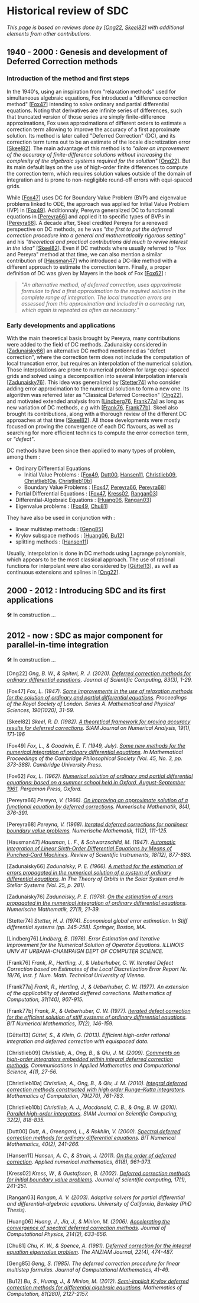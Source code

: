 # Historical review of SDC

_This page is based on reviews done by [[Ong22](#ong22), [Skeel82](#skeel82)] with additional elements from other contributions._

## 1940 - 2000 : Genesis and development of Deferred Correction methods

### Introduction of the method and first steps

In the 1940's, using an inspiration from "relaxation methods" used for simultaneous algebraic equations, Fox introduced a "difference correction method" [[Fox47](#fox47)] intending to solve ordinary and partial differential equations.
Noting that derivatives are infinite series of differences, such that truncated version of those series are simply finite-difference approximations, Fox uses approximations of different orders to estimate a correction term allowing to improve the accuracy of a first approximate solution.
Its method is later called "Deferred Correction" (DC), and its correction term turns out to be an estimate of the locale discretization error [[Skeel82](#skeel82)].
The main advantage of this method is to _"allow an improvement of the accuracy of finite-difference solutions without increasing the complexity of the algebraic systems required for the solution"_ [[Ong22](#ong22)].
But its main default lays on the use of high-order finite differences to compute the correction term,
which requires solution values outside of the domain of integration and is prone to non-negligible round-off errors with equi-spaced grids.

While [[Fox47](#fox47)] uses DC for Boundary Value Problem (BVP) and eigenvalue problems linked to ODE, the approach was applied for Initial Value Problem (IVP) in [[Fox49](#fox49)].
Additionnaly, Pereyra generalized DC to functionnal equations in [[Pereyra66](#pereyra66)] and applied it to specific types of BVPs in [[Pereyra68](#pereyra68)].
A decade after, Skeel credited Pereyra for a renewed perspective on DC methods, as he was _"the first to put the deferred correction procedure into a general and mathematically
rigorous setting"_ and his _"theoretical and practical contributions did much to revive interest in the idea"_ [[Skeel82](#skeel82)].
Even if DC methods where usually referred to "Fox and Pereyra" method at that time, we can also mention a similar contribution of [[Hausman47](#hausman47)] who introduced a DC-like method with a different approach to estimate the correction term.
Finally, a proper definition of DC was given by Mayers in the book of Fox [[Fox62](#fox62)] :

> "_An alternative method, of deferred correction, uses approximate formulae to find a first approximation to the required solution in the complete range of integration._
> _The local truncation errors are assessed from this approximation and included in a correcting run, which again is repeated as often as necessary._"

### Early developments and applications

With the main theoretical basis brought by Pereyra,
many contributions were added to the field of DC methods.
Zadunaisky considered in [[Zadunaisky66](#zadunaisky66)]
an alternative DC method mentionned as "defect correction", where the correction term does not include the computation of local truncation error, but requires an interpolation of the numerical solution. Those interpolations are prone to numerical problem for large equi-spaced grids and solved using a decomposition into several interpolation intervals [[Zadunaisky76](#zadunaisky76)].
This idea was generalized by [[Stetter74](#stetter74)] who consider adding error approximation
to the numerical solution to form a new one.
Its algorithm was referred later as "Classical Deferred Correction" [[Ong22](#ong22)],
and motivated extended analysis from [[Lindberg76](#lindberg76), [Frank77a](#frank77a)] as long as new variation of DC methods, _e.g_ with [[Frank76](#frank76), [Frank77b](#frank77b)].
Skeel also brought its contributions, along with a thorough review of the different DC approaches at that time [[Skeel82](#skeel82)].
All those developments were mostly focused on proving the convergence of each DC flavours, as well as searching for more efficient technics to compute the error correction term, or _"defect"_.


DC methods have been since then applied to many types of problem, among them :

- Ordinary Differential Equations
  - Initial Value Problems : [[Fox49](#fox49), [Dutt00](#dutt00), [Hansen11](#hansen11), [Christlieb09](#christlieb09), [Christlieb10a](#christlieb10a), [Christlieb10b](#christlieb10b)]
  - Boundary Value Problems : [[Fox47](#fox47), [Pereyra66](#pereyra66), [Pereyra68](#pereyra68)]
- Partial Differential Equations : [[Fox47](#fox47), [Kress02](#kress02), [Rangan03](#rangan03)]
- Differential-Algebraic Equations : [[Huang06](#huang06), [Rangan03](#rangan03)]
- Eigenvalue problems : [[Fox49](#fox49), [Chu81](#chu81)]

They have also be used in conjunction with :

- linear multistep methods : [[Geng85](#geng85)]
- Krylov subspace methods : [[Huang06](#huang06), [Bu12](#bu12)]
- splitting methods : [[Hansen11](#hansen11)]

Usually, interpolation is done in DC methods using Lagrange polynomials, which appears to be the most classical approach. The use of rational functions for interpolant were also considered by [[Güttel13](#guettel13)], as well as continuous extensions and splines in [[Ong22](#ong22)].

## 2000 - 2012 : Introducing SDC and its first applications

:hammer_and_wrench: In construction ...

## 2012 - now : SDC as major component for parallel-in-time integration

:hammer_and_wrench: In construction ...

[<a id="ong22">Ong22</a>] _Ong, B. W., & Spiteri, R. J. (2020). [Deferred correction methods for ordinary differential equations](https://link.springer.com/content/pdf/10.1007/s10915-020-01235-8.pdf). Journal of Scientific Computing, 83(3), 1-29._

[<a id="fox47">Fox47</a>] _Fox, L. (1947). [Some improvements in the use of relaxation methods for the solution of ordinary and partial differential equations](https://royalsocietypublishing.org/doi/pdf/10.1098/rspa.1947.0060). Proceedings of the Royal Society of London. Series A. Mathematical and Physical Sciences, 190(1020), 31-59._

[<a id="skeel82">Skeel82</a>] _Skeel, R. D. (1982). [A theoretical framework for proving accuracy results for deferred corrections](https://doi.org/10.1137/0719009). SIAM Journal on Numerical Analysis, 19(1), 171-196_

[<a id="fox49">Fox49</a>] _Fox, L., & Goodwin, E. T. (1949, July). [Some new methods for the numerical integration of ordinary differential equations](https://www.cambridge.org/core/services/aop-cambridge-core/content/view/01540A9AB523A969D6F2019CC10F9FED/S0305004100025007a.pdf/div-class-title-some-new-methods-for-the-numerical-integration-of-ordinary-differential-equations-div.pdf). In Mathematical Proceedings of the Cambridge Philosophical Society (Vol. 45, No. 3, pp. 373-388). Cambridge University Press._

[<a id="fox62">Fox62</a>] _Fox, L. (1962). [Numerical solution of ordinary and partial differential equations: based on a summer school held in Oxford, August-September 1961](https://books.google.ch/books?hl=de&lr=&id=mHTiBQAAQBAJ&oi=fnd&pg=PP1&dq=Numerical+Solution+of+Ordinary+and+Partial+Differential+Equations+fox&ots=Dw-4YYLSM6&sig=MednN8EdIm3wEC0o6dnliDqb5I8). Pergamon Press,
Oxford._

[<a id="pereyra66">Pereyra66</a>] _Pereyra, V. (1966). [On improving an approximate solution of a functional equation by deferred corrections](https://link.springer.com/content/pdf/10.1007/BF02162981.pdf). Numerische Mathematik, 8(4), 376-391._

[<a id="pereyra68">Pereyra68</a>] _Pereyna, V. (1968). [Iterated deferred corrections for nonlinear boundary value problems](https://link.springer.com/content/pdf/10.1007/BF02165307.pdf). Numerische Mathematik, 11(2), 111-125._

[<a id="hausman47">Hausman47</a>] _Hausman, L. F., & Schwarzschild, M. (1947). [Automatic Integration of Linear Sixth‐Order Differential Equations by Means of Punched‐Card Machines](https://aip.scitation.org/doi/pdf/10.1063/1.1740873). Review of Scientific Instruments, 18(12), 877-883._

[<a id="zadunaisky66">Zadunaisky66</a>] _Zadunaisky, P. E. (1966). [A method for the estimation of errors propagated in the numerical solution of a system of ordinary differential equations](https://adsabs.harvard.edu/pdf/1966IAUS...25..281Z). In The Theory of Orbits in the Solar System and in Stellar Systems (Vol. 25, p. 281)._

[<a id="zadunaisky76">Zadunaisky76</a>] _Zadunaisky, P. E. (1976). [On the estimation of errors propagated in the numerical integration of ordinary differential equations](https://link.springer.com/content/pdf/10.1007/BF01399082.pdf). Numerische Mathematik, 27(1), 21-39._

[<a id="stetter74">Stetter74</a>] _Stetter, H. J. (1974). Economical global error estimation. In Stiff differential systems (pp. 245-258). Springer, Boston, MA._

[<a id="lindberg76">Lindberg76</a>] _Lindberg, B. (1976). Error Estimation and Iterative Improvement for the Numerical Solution of Operator Equations. ILLINOIS UNIV AT URBANA-CHAMPAIGN DEPT OF COMPUTER SCIENCE._

[<a id="frank76">Frank76</a>] _Frank, R., Hertling, J., & Ueberhuber, C. W. Iterated Defect Correction based on Estimates of the Local Discretization Error Report Nr. 18/76, Inst. f. Num. Math. Technical University of Vienna._

[<a id="frank77a">Frank77a</a>] _Frank, R., Hertling, J., & Ueberhuber, C. W. (1977). An extension of the applicability of iterated deffered corrections. Mathematics of Computation, 31(140), 907-915._

[<a id="frank77b">Frank77b</a>] _Frank, R., & Ueberhuber, C. W. (1977). [Iterated defect correction for the efficient solution of stiff systems of ordinary differential equations](https://doi.org/10.1007/BF01932286). BIT Numerical Mathematics, 17(2), 146-159._

[<a id="guettel13">Güttel13</a>] _Güttel, S., & Klein, G. (2013). Efficient high-order rational integration and deferred correction with equispaced data._

[<a id="christlieb09">Christlieb09</a>] _Christlieb, A., Ong, B., & Qiu, J. M. (2009). [Comments on high-order integrators embedded within integral deferred correction methods](https://doi.org/10.2140/camcos.2009.4.27). Communications in Applied Mathematics and Computational Science, 4(1), 27-56._

[<a id="christlieb10a">Christlieb10a</a>] _Christlieb, A., Ong, B., & Qiu, J. M. (2010). [Integral deferred correction methods constructed with high order Runge–Kutta integrators](https://doi.org/10.1090/S0025-5718-09-02276-5). Mathematics of Computation, 79(270), 761-783._

[<a id="christlieb10b">Christlieb10b</a>] _Christlieb, A. J., Macdonald, C. B., & Ong, B. W. (2010). [Parallel high-order integrators](https://doi.org/10.1137/09075740X). SIAM Journal on Scientific Computing, 32(2), 818-835._

[<a id="dutt00">Dutt00</a>]  _Dutt, A., Greengard, L., & Rokhlin, V. (2000). [Spectral deferred correction methods for ordinary differential equations](https://doi.org/10.1023/A:1022338906936). BIT Numerical Mathematics, 40(2), 241-266._

[<a id="hansen11">Hansen11</a>] _Hansen, A. C., & Strain, J. (2011). [On the order of deferred correction](https://doi.org/10.1016/j.apnum.2011.04.001). Applied numerical mathematics, 61(8), 961-973._

[<a id="kress02">Kress02</a>] _Kress, W., & Gustafsson, B. (2002). [Deferred correction methods for initial boundary value problems](https://doi.org/10.1023/A:1015113017248). Journal of scientific computing, 17(1), 241-251._

[<a id="rangan03">Rangan03</a>] _Rangan, A. V. (2003). Adaptive solvers for partial differential and differential-algebraic equations. University of California, Berkeley (PhD Thesis)._

[<a id="huang03">Huang06</a>] _Huang, J., Jia, J., & Minion, M. (2006). [Accelerating the convergence of spectral deferred correction methods](https://doi.org/10.1016/j.jcp.2005.10.004). Journal of Computational Physics, 214(2), 633-656._

[<a id="chu81">Chu81</a>] _Chu, K. W., & Spence, A. (1981). [Deferred correction for the integral equation eigenvalue problem](https://doi.org/10.1017/S0334270000002812). The ANZIAM Journal, 22(4), 474-487._

[<a id="geng85">Geng85</a>] _Geng, S. (1985). The deferred correction procedure for linear multistep formulas. Journal of Computational Mathematics, 41-49._

[<a id="bu12">Bu12</a>] _Bu, S., Huang, J., & Minion, M. (2012). [Semi-implicit Krylov deferred correction methods for differential algebraic equations](https://doi.org/10.1090/S0025-5718-2012-02564-6). Mathematics of Computation, 81(280), 2127-2157._